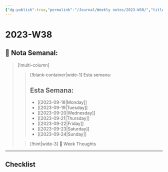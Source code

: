 ```yaml
---
{"dg-publish":true,"permalink":"/Journal/Weekly notes/2023-W38/","title":"2023-W38","updated":"2023-11-20T19:38:16.851-05:00"}
---
```



# 2023-W38

## 📅 Nota Semanal:

> [!multi-column]
> 
> > [!blank-container|wide-1] Esta semana:
> > ## Esta Semana:
> >- [[2023-09-18\|Monday]]
> > - [[2023-09-19\|Tuesday]]
> > - [[2023-09-20\|Wednesday]]
> > - [[2023-09-21\|Thursday]]
> > - [[2023-09-22\|Friday]]
> > - [[2023-09-23\|Saturday]]
> > - [[2023-09-24\|Sunday]]
> 
> > [!hint|wide-3] 💭 Week Thoughts
> > 

- - - 

## Checklist

